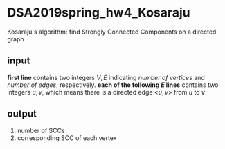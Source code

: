 # DSA2019spring_hw4_Kosaraju
Kosaraju's algorithm: find Strongly Connected Components on a directed graph

## input
**first line** contains two integers $V, E$ indicating *number of vertices* and *number of edges*, respectively.
**each of the following $E$ lines** contains two integers $u, v$, which means there is a directed edge <$u,v$> from $u$ to $v$

## output
1. number of SCCs
2. corresponding SCC of each vertex
